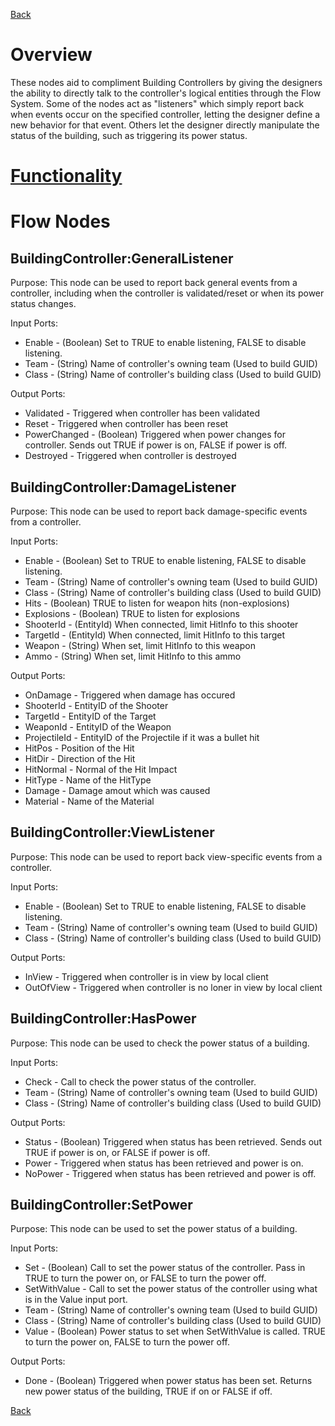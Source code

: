 [Back](TechDoc_Architecture.md)

# Overview #

These nodes aid to compliment Building Controllers by giving the designers the ability to directly talk to the controller's logical entities through the Flow System. Some of the nodes act as "listeners" which simply report back when events occur on the specified controller, letting the designer define a new behavior for that event. Others let the designer directly manipulate the status of the building, such as triggering its power status.

# [Functionality](TechDoc_Architecture_Game_Node_BuildingController_Functionality.md) #

# Flow Nodes #

## BuildingController:GeneralListener ##
Purpose: This node can be used to report back general events from a controller, including when the controller is validated/reset or when its power status changes.

Input Ports:
  * Enable - (Boolean) Set to TRUE to enable listening, FALSE to disable listening.
  * Team - (String) Name of controller's owning team (Used to build GUID)
  * Class - (String) Name of controller's building class (Used to build GUID)

Output Ports:
  * Validated - Triggered when controller has been validated
  * Reset - Triggered when controller has been reset
  * PowerChanged - (Boolean) Triggered when power changes for controller. Sends out TRUE if power is on, FALSE if power is off.
  * Destroyed - Triggered when controller is destroyed

## BuildingController:DamageListener ##
Purpose: This node can be used to report back damage-specific events from a controller.

Input Ports:
  * Enable - (Boolean) Set to TRUE to enable listening, FALSE to disable listening.
  * Team - (String) Name of controller's owning team (Used to build GUID)
  * Class - (String) Name of controller's building class (Used to build GUID)
  * Hits - (Boolean) TRUE to listen for weapon hits (non-explosions)
  * Explosions - (Boolean) TRUE to listen for explosions
  * ShooterId - (EntityId) When connected, limit HitInfo to this shooter
  * TargetId - (EntityId) When connected, limit HitInfo to this target
  * Weapon - (String) When set, limit HitInfo to this weapon
  * Ammo - (String) When set, limit HitInfo to this ammo

Output Ports:
  * OnDamage - Triggered when damage has occured
  * ShooterId - EntityID of the Shooter
  * TargetId - EntityID of the Target
  * WeaponId - EntityID of the Weapon
  * ProjectileId - EntityID of the Projectile if it was a bullet hit
  * HitPos - Position of the Hit
  * HitDir - Direction of the Hit
  * HitNormal - Normal of the Hit Impact
  * HitType - Name of the HitType
  * Damage - Damage amout which was caused
  * Material - Name of the Material

## BuildingController:ViewListener ##
Purpose: This node can be used to report back view-specific events from a controller.

Input Ports:
  * Enable - (Boolean) Set to TRUE to enable listening, FALSE to disable listening.
  * Team - (String) Name of controller's owning team (Used to build GUID)
  * Class - (String) Name of controller's building class (Used to build GUID)

Output Ports:
  * InView - Triggered when controller is in view by local client
  * OutOfView - Triggered when controller is no loner in view by local client

## BuildingController:HasPower ##
Purpose: This node can be used to check the power status of a building.

Input Ports:
  * Check - Call to check the power status of the controller.
  * Team - (String) Name of controller's owning team (Used to build GUID)
  * Class - (String) Name of controller's building class (Used to build GUID)

Output Ports:
  * Status - (Boolean) Triggered when status has been retrieved. Sends out TRUE if power is on, or FALSE if power is off.
  * Power - Triggered when status has been retrieved and power is on.
  * NoPower - Triggered when status has been retrieved and power is off.

## BuildingController:SetPower ##
Purpose: This node can be used to set the power status of a building.

Input Ports:
  * Set - (Boolean) Call to set the power status of the controller. Pass in TRUE to turn the power on, or FALSE to turn the power off.
  * SetWithValue - Call to set the power status of the controller using what is in the Value input port.
  * Team - (String) Name of controller's owning team (Used to build GUID)
  * Class - (String) Name of controller's building class (Used to build GUID)
  * Value - (Boolean) Power status to set when SetWithValue is called. TRUE to turn the power on, FALSE to turn the power off.

Output Ports:
  * Done - (Boolean) Triggered when power status has been set. Returns new power status of the building, TRUE if on or FALSE if off.

[Back](TechDoc_Architecture.md)
